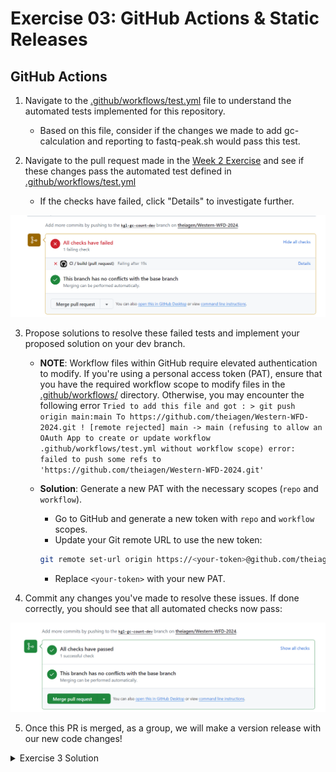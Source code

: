 # Exercise 03: GitHub Actions & Static Releases
## GitHub Actions
1. Navigate to the [.github/workflows/test.yml](https://github.com/theiagen/Western-WFD-2024/blob/main/.github/workflows/test.yml) file to understand the automated tests implemented for this repository.
    - Based on this file, consider if the changes we made to add gc-calculation and reporting to fastq-peak.sh would pass this test.
    
2. Navigate to the pull request made in the [Week 2 Exercise](https://github.com/theiagen/Western-WFD-2024/blob/main/exercises/exercise02.md) and see if these changes pass the automated test defined in [.github/workflows/test.yml](https://github.com/theiagen/Western-WFD-2024/blob/main/.github/workflows/test.yml)
    - If the checks have failed, click "Details" to investigate further.
<p align="center">
  <img src="../images/e3-2.png" width="1000" class="center">
</p>

3. Propose solutions to resolve these failed tests and implement your proposed solution on your dev branch.

    - **NOTE**: Workflow files within GitHub require elevated authentication to modify. If you're using a personal access token (PAT), ensure that you have the required workflow scope to modify files in the [.github/workflows/](https://github.com/theiagen/Western-WFD-2024/blob/main/.github/workflows/) directory. Otherwise, you may encounter the following error ```Tried to add this file and got : > git push origin main:main
To https://github.com/theiagen/Western-WFD-2024.git
 ! [remote rejected] main -> main (refusing to allow an OAuth App to create or update workflow .github/workflows/test.yml without workflow scope)
error: failed to push some refs to 'https://github.com/theiagen/Western-WFD-2024.git'```

    - **Solution**: Generate a new PAT with the necessary scopes (`repo` and `workflow`).
       - Go to GitHub and generate a new token with `repo` and `workflow` scopes.
       - Update your Git remote URL to use the new token:
       ```bash
       git remote set-url origin https://<your-token>@github.com/theiagen/Western-WFD-2024.git
       ```
       - Replace `<your-token>` with your new PAT.


4. Commit any changes you've made to resolve these issues. If done correctly, you should see that all automated checks now pass:
<p align="center">
  <img src="../images/e3-4.png" width="1000" class="center">
</p>

5. Once this PR is merged, as a group, we will make a version release with our new code changes!

<details>
 <summary> Exercise 3 Solution
 </summary><br />   

A modified test.yml file to account for gc-count reporting can be found in the [back of the book](https://github.com/theiagen/Western-WFD-2024/blob/main/back-of-the-book/test-gc.yml).

</details>
